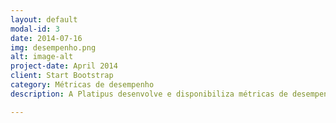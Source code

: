 ```yaml
---
layout: default
modal-id: 3
date: 2014-07-16
img: desempenho.png
alt: image-alt
project-date: April 2014
client: Start Bootstrap
category: Métricas de desempenho
description: A Platipus desenvolve e disponibiliza métricas de desempenho em tempo real, para avaliação de escritórios, acompanhamento de metas e tomada de decisões estratégicas.

---
```

